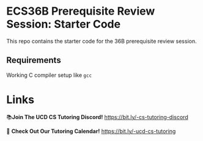 # ECS36B Prerequisite Review Session: Starter Code

This repo contains the starter code for the 36B prerequisite review session.

## Requirements

Working C compiler setup like `gcc`


# Links 

📚**Join The UCD CS Tutoring Discord!**
https://bit.ly/-cs-tutoring-discord


📅 **Check Out Our Tutoring Calendar!**
https://bit.ly/-ucd-cs-tutoring
